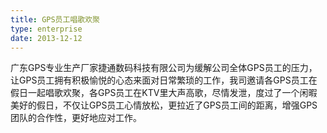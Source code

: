```yaml
---
title: GPS员工唱歌欢聚
type: enterprise
date: 2013-12-12
---
```

广东GPS专业生产厂家捷通数码科技有限公司为缓解公司全体GPS员工的压力，让GPS员工拥有积极愉悦的心态来面对日常繁琐的工作，我司邀请各GPS员工在假日一起唱歌欢聚，各GPS员工在KTV里大声高歌，尽情发泄，度过了一个闲暇美好的假日，不仅让GPS员工心情放松，更拉近了GPS员工间的距离，增强GPS团队的合作性，更好地应对工作。
